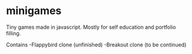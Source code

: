 # minigames

Tiny games made in javascript.
Mostly for self education and portfolio filling.

Contains
-Flappybird clone (unfinished)
-Breakout clone (to be continued)
